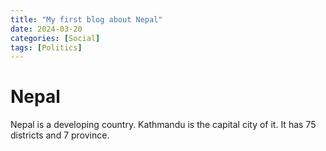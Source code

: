 ```yaml
---
title: "My first blog about Nepal"
date: 2024-03-20
categories: [Social]
tags: [Politics]
---
```


# Nepal

Nepal is a developing country. Kathmandu is the capital city of it. It has
75 districts and 7 province.
